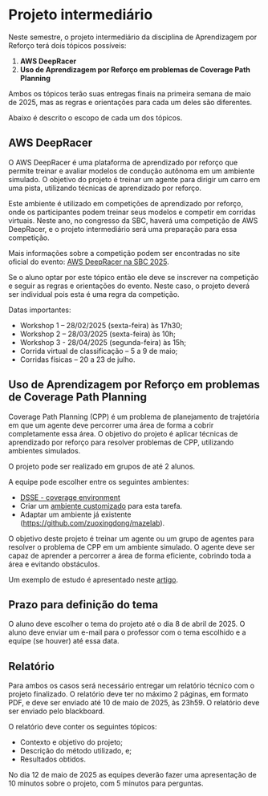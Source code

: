 # Projeto intermediário

Neste semestre, o projeto intermediário da disciplina de Aprendizagem por Reforço terá dois tópicos possíveis:

1. **AWS DeepRacer**
2. **Uso de Aprendizagem por Reforço em problemas de Coverage Path Planning**

Ambos os tópicos terão suas entregas finais na primeira semana de maio de 2025, mas as regras e orientações para cada um deles são diferentes.

Abaixo é descrito o escopo de cada um dos tópicos.

## AWS DeepRacer

O AWS DeepRacer é uma plataforma de aprendizado por reforço que permite treinar e avaliar modelos de condução autônoma em um ambiente simulado. O objetivo do projeto é treinar um agente para dirigir um carro em uma pista, utilizando técnicas de aprendizado por reforço.

Este ambiente é utilizado em competições de aprendizado por reforço, onde os participantes podem treinar seus modelos e competir em corridas virtuais. Neste ano, no congresso da SBC, haverá uma competição de AWS DeepRacer, e o projeto intermediário será uma preparação para essa competição.

Mais informações sobre a competição podem ser encontradas no site oficial do evento: [AWS DeepRacer na SBC 2025](https://csbc.sbc.org.br/2025/aws-deepracer). 

Se o aluno optar por este tópico então ele deve se inscrever na competição e seguir as regras e orientações do evento. Neste caso, o projeto deverá ser individual pois esta é uma regra da competição.

Datas importantes:

* Workshop 1 – 28/02/2025 (sexta-feira) às 17h30;
* Workshop 2 – 28/03/2025 (sexta-feira) às 10h;
* Workshop 3 - 28/04/2025 (segunda-feira) às 15h;
* Corrida virtual de classificação – 5 a 9 de maio;
* Corridas físicas – 20 a 23 de julho.

## Uso de Aprendizagem por Reforço em problemas de Coverage Path Planning

Coverage Path Planning (CPP) é um problema de planejamento de trajetória em que um agente deve percorrer uma área de forma a cobrir completamente essa área. O objetivo do projeto é aplicar técnicas de aprendizado por reforço para resolver problemas de CPP, utilizando ambientes simulados.

O projeto pode ser realizado em grupos de até 2 alunos.

A equipe pode escolher entre os seguintes ambientes:

* [DSSE - coverage environment](https://pfeinsper.github.io/drone-swarm-search/Documentation/docsCoverage.html#about)
* Criar um [ambiente customizado](https://gymnasium.farama.org/introduction/create_custom_env/) para esta tarefa.
* Adaptar um ambiente já existente (https://github.com/zuoxingdong/mazelab).

O objetivo deste projeto é treinar um agente ou um grupo de agentes para resolver o problema de CPP em um ambiente simulado. O agente deve ser capaz de aprender a percorrer a área de forma eficiente, cobrindo toda a área e evitando obstáculos.

Um exemplo de estudo é apresentado neste [artigo](./referencias/FUSION2025_anotado.pdf). 

## Prazo para definição do tema

O aluno deve escolher o tema do projeto até o dia 8 de abril de 2025. O aluno deve enviar um e-mail para o professor com o tema escolhido e a equipe (se houver) até essa data.

## Relatório

Para ambos os casos será necessário entregar um relatório técnico com o projeto finalizado. O relatório deve ter no máximo 2 páginas, em formato PDF, e deve ser enviado até 10 de maio de 2025, às 23h59. O relatório deve ser enviado pelo blackboard.

O relatório deve conter os seguintes tópicos:

* Contexto e objetivo do projeto;
* Descrição do método utilizado, e;
* Resultados obtidos.

No dia 12 de maio de 2025 as equipes deverão fazer uma apresentação de 10 minutos sobre o projeto, com 5 minutos para perguntas. 

